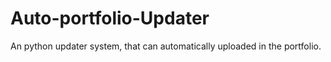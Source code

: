 # Auto-portfolio-Updater
An python updater system, that can automatically uploaded in the portfolio.

